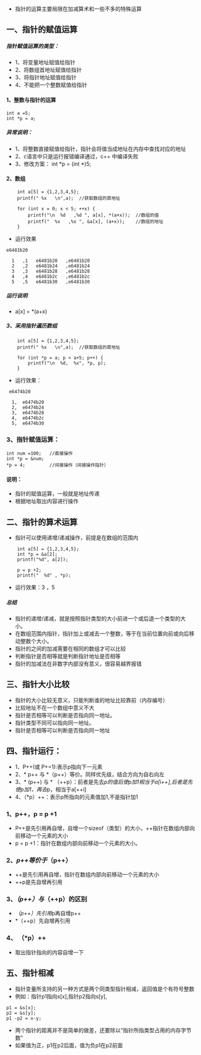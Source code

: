 * 指针的运算主要局限在加减算术和一些不多的特殊运算

## 一、指针的赋值运算
##### 指针赋值运算的类型：
* 1、将变量地址赋值给指针
* 2、将数组首地址赋值给指针
* 3、将指针地址赋值给指针
* 4、不能把一个整数赋值给指针

#### 1、整数与指针的运算
```
int a =5;
int *p = a;
```
##### 异常说明：
* 1、将整数直接赋值给指针，指针会将值当成地址在内存中查找对应的地址
* 2、c语言中只是运行报错编译通过，c++ 中编译失败
* 3、修改方案： int *p = (int *)5;

#### 2、数组
```
    int a[5] = {1,2,3,4,5};
    printf(" %x   \n",a);  //获取数组的首地址

    for (int x = 0; x < 5; ++x) {
        printf("\n  %d   ,%d ", a[x], *(a+x));  //数组的值
        printf("  %x   ,%x ", &a[x], (a+x));    //数组的地址
    }
```
* 运行效果
```
e6481b20   

  1   ,1   e6481b20   ,e6481b20 
  2   ,2   e6481b24   ,e6481b24 
  3   ,3   e6481b28   ,e6481b28 
  4   ,4   e6481b2c   ,e6481b2c 
  5   ,5   e6481b30   ,e6481b30 
```
##### 运行说明
*  a[x] = *(a+x)

##### 3、采用指针遍历数组
```
    int a[5] = {1,2,3,4,5};
    printf(" %x   \n",a);  //获取数组的首地址

    for (int *p = a; p < a+5; p++) {
        printf("\n  %d,  %x", *p, p);
    }
```
* 运行效果：
```
 e6474b20   

  1,  e6474b20
  2,  e6474b24
  3,  e6474b28
  4,  e6474b2c
  5,  e6474b30
```

### 3、指针赋值运算：
```
int num =100;   //直接操作
int *p = &num;
*p = 4;         //间接操作（间接操作指针）
```
#### 说明：
* 指针的赋值运算，一般就是地址传递
* 根据地址取出内容进行操作

## 二、指针的算术运算
* 指针可以使用递增/递减操作，前提是在数组的范围内

```
    int a[5] = {1,2,3,4,5};
    int *p = &a[2];
    printf("%d", a[2]);

    p = p +2;
    printf("  %d" , *p);
```
* 运行效果：3  ，5

##### 总结
* 指针的递增/递减，就是按照指针类型的大小前进一个或后退一个类型的大小。
* 在数组范围内指针，指针加上或减去一个整数，等于在当前位置向前或向后移动整数个大小。
* 指针的之间的加减需要在相同的数组才可以比较
* 判断指针是否相等就是判断指针地址是否相等
* 指针的加减法在非数字内部没有意义，很容易越界报错

## 三、指针大小比较
* 指针的大小比较无意义，只能判断谁的地址比较靠前（内存编号）
* 比较地址不在一个数组中意义不大
* 指针是否相等可以判断是否指向同一地址。
* 指针类型不同可以指向同一地址。
* 指针是否相等可以判断是否指向同一地址

## 四、指针运行：
* 1、P++(或 P+=1):表示p指向下一元素
* 2、* p++ 与 *（p++）等价。同样优先级，结合方向为自右向左
* 3、* (p++) 与 * （++p）：前者是先去*p的值后使p加1相当于a[i++],后者是先使p加1，再去*p，相当于a[++i]
* 4、（*p）++：表示p所指向的元素值加1,不是指针加1

### 1、p++，p = p +1
* P++是先引用再自增，自增一个sizeof（类型）的大小，++指针在数组内部向前移动一个元素的大小
* p = p +1：指针在数组内部向前移动一个元素的大小。

### 2、*p++等价于*（p++）
* ++是先引用再自增，指针在数组内部向前移动一个元素的大小
* ++p是先自增再引用

### 3、*（p++）与*（++p）的区别
*   *（p++）先引用*p再自增p++
*   *（++p）先自增再引用

### 4、 （*p）++
* 取出指针指向的内容自增一下

## 五、指针相减
* 指针变量所支持的另一种方式是两个同类型指针相减，返回值是个有符号整数
* 例如：指针p1指向s[x],指针p2指向s[y],
```
p1 = &s[x];
p2 = &s[y];
p1 -p2 = x-y;
```
* 两个指针的距离并不是简单的做差，还要除以“指针所指类型占用的内存字节数”
* 如果值为正，p1在p2后面，值为负p1在p2前面